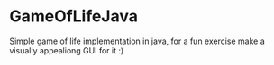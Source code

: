 # GameOfLifeJava

Simple game of life implementation in java, for a fun exercise make a visually appealiong GUI for it :)
